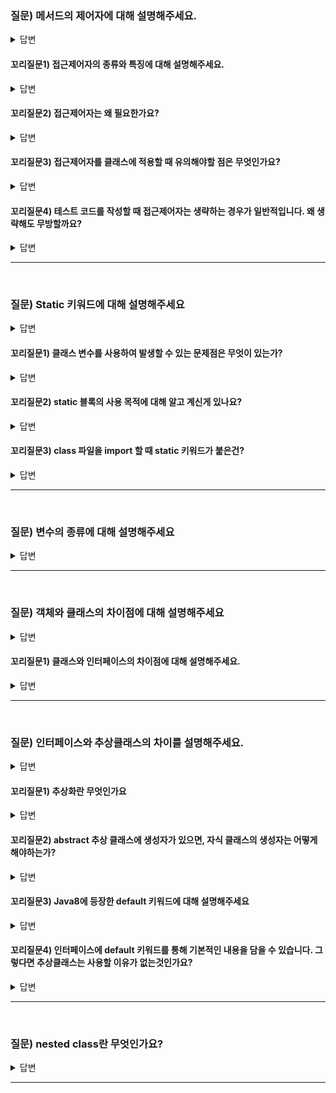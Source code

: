 ### 질문) 메서드의 제어자에 대해 설명해주세요.

<details>
    <summary>답변</summary>

**주요 키워드 : 접근제어자, static 키워드**

- 메서드의 특성을 정하는 부분
- 접근 제어자와 static 키워드

</details>

#### 꼬리질문1) 접근제어자의 종류와 특징에 대해 설명해주세요.

<details>
    <summary>답변</summary>
</br>

**주요 키워드 : 접근 범위**

접근제어자는 클래스, 메서드, 인스턴스 변수, 클래스 변수에 적용할 수 있다.

- public : 어디에서나 접근 가능
- protected : 동일 패키지 또는 상속관계인 경우 접근 가능
- default : 아무런 접근 제어자를 적어주지 않은 경우 default. package-private으로 동일 패키지에서 접근 가능
- private : 동일 클래스 내에서만 접근 가능

![메서드_접근제어자](https://github.com/proHyundo/backend-cs-study/assets/128882585/b6ac83c9-a7b0-4b81-91b8-ffa13f478b95)


</details>

#### 꼬리질문2) 접근제어자는 왜 필요한가요?

<details>
    <summary>답변</summary>
</br>

- 메서드를 마음대로 호출하면 안 될 경우, 접근제어자로 통제하여 조회, 수정 등을 못하게 한다.

**접근제어자를 선택하는 팁**

- 접근제어자를 적절하게 사용하지 않는 경우 호출 오용이 발생할 수 있다.
    - 가능한 제한적인 접근제어자를 사용하라.
    - 특별한 이유가 없다면 private 을 사용하라.
    - 프로덕션 코드에서 상수를 제외하고는 public 접근제어자를 가능한 피하라.
    - public 접근제어자는 특정 구현과 연결되어 있을 확률이 높아 코드의 유연성이 제한될 수 있다.

**Tips on Choosing an Access Level:**

If other programmers use your class, you want to ensure that errors from misuse cannot happen. Access levels can help you do this.

- Use the most restrictive access level that makes sense for a particular member. Use private unless you have a good reason not to.
- Avoid public fields except for constants. (Many of the examples in the tutorial use public fields. This may help to illustrate some points concisely, but is not recommended for production code.) Public fields tend to link you to a particular implementation and limit your flexibility in changing your code.
- 참고 링크 : [공식 문서](https://docs.oracle.com/javase/tutorial/java/javaOO/accesscontrol.html)


</details>

#### 꼬리질문3) 접근제어자를 클래스에 적용할 때 유의해야할 점은 무엇인가요?

<details>
    <summary>답변</summary>

1. 클래스 내부에 선언된 멤버들의 접근제어자를 포함하는 범위의 접근제어자를 클래스에 선언해야 한다.
2. .java 소스파일 내에 여러 클래스를 선언하는 경우, public 접근 제어자를 가진 클래스는 오직 하나이다. 즉, 서로 다른 이름을 가진 클래스가 모두 public 접근제어자를 가져서는 안된다.

</details>

#### 꼬리질문4) 테스트 코드를 작성할 때 접근제어자는 생략하는 경우가 일반적입니다. 왜 생략해도 무방할까요?

<details>
    <summary>답변</summary>

- 내용

</details>

---
</br>

### 질문) Static 키워드에 대해 설명해주세요

<details>
    <summary>답변</summary>

- static 키워드가 변수 앞에 붙을 경우 클래스 변수라고 한다. 클래스 변수는 클래스 안 && 메서드 밖에 선언되며, 클래스가 호출 될 때 생성되어 프로그램이 끝날 때 소멸되는 생명주기를 가진다. (출처 : 자바의 신 vol 1 75~76)
- static 키워드가 메서드 앞에 붙은 static 메서드도 객체를 생성하지 않고 호출가능하다. 단, static 메서드 내부에서 인스턴스 변수는 사용불가능 하다.


</details>

#### 꼬리질문1) 클래스 변수를 사용하여 발생할 수 있는 문제점은 무엇이 있는가?

<details>
    <summary>답변</summary>

- 클래스 변수와 static 메서드는 모든 객체에서 하나의 값 또는 메서드를 바라본다. (출처 : 자바의 신 vol 1 204p)

</details>


#### 꼬리질문2) static 블록의 사용 목적에 대해 알고 계신게 있나요?

<details>
    <summary>답변</summary>

- 여러 객체를 생성하지만, 첫 객체 생성시에만 동작해야 하는 코드를 정의한다. 따라서 클래스 초기화 목적으로 사용된다.

- 클래스 내부 && 메서드 밖에 선언하며, 여러 블록을 선언할 수 있다.
- 클래스 호출 시 동작하기 때문에, 생성자보다 먼저 동작한다.
- static 블록 내에서 클래스 변수는 호출할 수 있다.

</details>

#### 꼬리질문3) class 파일을 import 할 때 static 키워드가 붙은건?

<details>
    <summary>답변</summary>

- static한 클래스변수와 메서드를 사용하고자 할 때. (출처 : 자바의 신 vol1 228p)
</details>

---
</br>


### 질문) 변수의 종류에 대해 설명해주세요

<details>
    <summary>답변</summary>

- 지역 변수
- 매개 변수
- 인스턴스 변수
- 클래스 변수

</details>

---
</br>

### 질문) 객체와 클래스의 차이점에 대해 설명해주세요

<details>
    <summary>답변</summary>

클래스
- 설계도
- 상태와 행동을 서술

객체
- 클래스를 기반으로 생성

</details>

#### 꼬리질문1) 클래스와 인터페이스의 차이점에 대해 설명해주세요.

<details>
    <summary>답변</summary>

클래스
- 내용, 바디

인터페이스
- 추상화

</details>    

---
</br>


### 질문) 인터페이스와 추상클래스의 차이를 설명해주세요.

<details>
    <summary>답변</summary>

- 공통적으로 하위 클래스의 골격을 잡아주고, 메서드를 선언해 놓을 때 유용하다.
- interface
    - 인터페이스 내부에 선언된 메서드들은 몸통이 있으면 (정의되어 있으면) 안된다.
    - 구현을 담당하는 클래스는 implements 키워드를 통해 메서드를 구현한다.
    - 객체를 생성할 때 클래스 타입은 인터페이스로, 생성자는 구현클래스로 생성함.
    - 외부에 노출되는 것을 정의할 때 사용된다.

- 추상클래스
    - abstract 키워드를 통해 추상클래스 임을 명시한다.
    - abstract 키워드가 붙은 

</details>

#### 꼬리질문1) 추상화란 무엇인가요

<details>
    <summary>답변</summary>

- 공통된 것을 뽑아내는 것

</details>


#### 꼬리질문2) abstract 추상 클래스에 생성자가 있으면, 자식 클래스의 생성자는 어떻게 해야하는가?

<details>
    <summary>답변</summary>

- 명시적으로 해놓는 것이 좋음?

</details>

#### 꼬리질문3) Java8에 등장한 default 키워드에 대해 설명해주세요

<details>
    <summary>답변</summary>

- 내용

</details>

#### 꼬리질문4) 인터페이스에 default 키워드를 통해 기본적인 내용을 담을 수 있습니다. 그렇다면 추상클래스는 사용할 이유가 없는것인가요?

<details>
    <summary>답변</summary>

- abstract 키워드를 통해 구현의 역할/책임을 떠넘길 수 있음
- interface를 구현하는 클래스는 모든 메서드를 구현해야 한다.
- 인터페이스는 행위에 대한 것을 정의한다.

</details>

---
</br>

### 질문) nested class란 무엇인가요?

<details>
    <summary>답변</summary>

- 클래스 내부에 또다른 클래스가 존재하는 것을 Nested 클래스라고 표현한다.
- static 유무에 따라 `Static nested` 클래스, `Inner` 클래스로 구분.
- `Inner Class`는 다시 `Local inner Class`(내부클래스)와 `Anonymous Inner Class`(익명클래스)로 구분.
![Alt text](./assets/image_nested.png)

**사용목적**
- Static nested class : 한 곳에서만 사용되는 클래스를 논리적으로 묶어서 처리할 필요가 있을 때.
- Inner Class : 캡슐화를 통해 내부 구현을 감추고 싶을 때.

</details>

---
</br>
